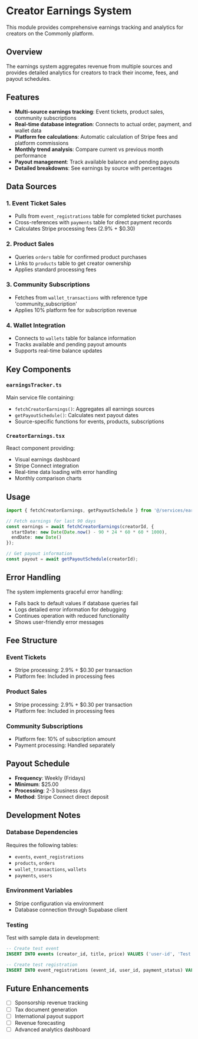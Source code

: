 # Creator Earnings System

This module provides comprehensive earnings tracking and analytics for creators on the Commonly platform.

## Overview

The earnings system aggregates revenue from multiple sources and provides detailed analytics for creators to track their income, fees, and payout schedules.

## Features

- **Multi-source earnings tracking**: Event tickets, product sales, community subscriptions
- **Real-time database integration**: Connects to actual order, payment, and wallet data
- **Platform fee calculations**: Automatic calculation of Stripe fees and platform commissions
- **Monthly trend analysis**: Compare current vs previous month performance
- **Payout management**: Track available balance and pending payouts
- **Detailed breakdowns**: See earnings by source with percentages

## Data Sources

### 1. Event Ticket Sales
- Pulls from `event_registrations` table for completed ticket purchases
- Cross-references with `payments` table for direct payment records
- Calculates Stripe processing fees (2.9% + $0.30)

### 2. Product Sales
- Queries `orders` table for confirmed product purchases
- Links to `products` table to get creator ownership
- Applies standard processing fees

### 3. Community Subscriptions
- Fetches from `wallet_transactions` with reference type 'community_subscription'
- Applies 10% platform fee for subscription revenue

### 4. Wallet Integration
- Connects to `wallets` table for balance information
- Tracks available and pending payout amounts
- Supports real-time balance updates

## Key Components

### `earningsTracker.ts`
Main service file containing:
- `fetchCreatorEarnings()`: Aggregates all earnings sources
- `getPayoutSchedule()`: Calculates next payout dates
- Source-specific functions for events, products, subscriptions

### `CreatorEarnings.tsx`
React component providing:
- Visual earnings dashboard
- Stripe Connect integration
- Real-time data loading with error handling
- Monthly comparison charts

## Usage

```typescript
import { fetchCreatorEarnings, getPayoutSchedule } from '@/services/earnings/earningsTracker';

// Fetch earnings for last 90 days
const earnings = await fetchCreatorEarnings(creatorId, {
  startDate: new Date(Date.now() - 90 * 24 * 60 * 60 * 1000),
  endDate: new Date()
});

// Get payout information
const payout = await getPayoutSchedule(creatorId);
```

## Error Handling

The system implements graceful error handling:
- Falls back to default values if database queries fail
- Logs detailed error information for debugging
- Continues operation with reduced functionality
- Shows user-friendly error messages

## Fee Structure

### Event Tickets
- Stripe processing: 2.9% + $0.30 per transaction
- Platform fee: Included in processing fees

### Product Sales
- Stripe processing: 2.9% + $0.30 per transaction
- Platform fee: Included in processing fees

### Community Subscriptions
- Platform fee: 10% of subscription amount
- Payment processing: Handled separately

## Payout Schedule

- **Frequency**: Weekly (Fridays)
- **Minimum**: $25.00
- **Processing**: 2-3 business days
- **Method**: Stripe Connect direct deposit

## Development Notes

### Database Dependencies
Requires the following tables:
- `events`, `event_registrations`
- `products`, `orders`
- `wallet_transactions`, `wallets`
- `payments`, `users`

### Environment Variables
- Stripe configuration via environment
- Database connection through Supabase client

### Testing
Test with sample data in development:
```sql
-- Create test event
INSERT INTO events (creator_id, title, price) VALUES ('user-id', 'Test Event', 50.00);

-- Create test registration
INSERT INTO event_registrations (event_id, user_id, payment_status) VALUES ('event-id', 'buyer-id', 'completed');
```

## Future Enhancements

- [ ] Sponsorship revenue tracking
- [ ] Tax document generation
- [ ] International payout support
- [ ] Revenue forecasting
- [ ] Advanced analytics dashboard 